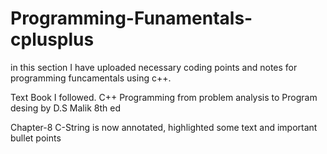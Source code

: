 # Programming-Funamentals-cplusplus
in this section I have uploaded necessary coding points and notes for programming funcamentals using  c++.

Text Book I followed.
C++ Programming from problem analysis to Program desing by D.S Malik
8th ed



Chapter-8 C-String is now annotated, highlighted some text and important bullet points
